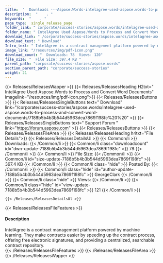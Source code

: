 ```yaml
---
title:  "  Downloads ---Aspose.Words-intelagree-used-aspose.words-to-process-and-convert-word-documents . " 
description:  "    . " 
keywords:  "    . " 
page_type:  single_release_page
folder_link: " corporate/success-stories/aspose.words/intelagree-used-aspose.words-to-process-and-convert-word-documents/"
folder_name: " IntelAgree Used Aspose.Words to Process and Convert Word Documents"
download_link: " /corporate/success-stories/aspose.words/intelagree-used-aspose.words-to-process-and-convert-word-documents/7188b5b4b3b544d5963dea7869f198fc"
download_text: " Download"
Intro_text: " IntelAgree is a contract management platform powered by machine learning. They m..."
image_link: "/resources/img/pdf-icon.png"
download_count: "  Downloads: 78  Views: 120"
file_size: "  File Size: 397.4 KB "
parent_path: "corporate/success-stories/aspose.words"
section_parent_path: "corporate/success-stories"
weight: 21 
---
```


{{< Releases/ReleasesWapper >}}
  {{< Releases/ReleasesHeading H2txt=" IntelAgree Used Aspose.Words to Process and Convert Word Documents" imagelink="/resources/img/pdf-icon.png">}}
  {{< Releases/ReleasesButtons >}}
    {{< Releases/ReleasesSingleButtons text=" Download" link="/corporate/success-stories/aspose.words/intelagree-used-aspose.words-to-process-and-convert-word-documents/7188b5b4b3b544d5963dea7869f198fc%20%20" >}}
    {{< Releases/ReleasesSingleButtons text=" Support Forum " link="https://forum.aspose.com" >}}
  {{< Releases/ReleasesButtons >}}
  {{< Releases/ReleasesFileArea >}}
    {{< Releases/ReleasesHeading h4txt="File Details">}}
    {{< Releases/ReleasesDetailsUl >}}
            {{< Common/li  >}} Downloads: {{< /Common/li >}} 
      {{< Common/li class="downloadcount" id="dwn-update-7188b5b4b3b544d5963dea7869f198fc" >}} 78 {{< /Common/li >}} 
      {{< Common/li  >}} File Size: {{< /Common/li >}} 
      {{< Common/li id="size-update-7188b5b4b3b544d5963dea7869f198fc" >}} 397.4 KB {{< /Common/li >}} 
      {{< Common/li  class="hide" >}} Posted By: {{< /Common/li >}} 
      {{< Common/li class="hide" id="author-update-7188b5b4b3b544d5963dea7869f198fc" >}} GeorgeClark {{< /Common/li >}} 
      {{< Common/li class="hide"  >}} Views: {{< /Common/li >}} 
      {{< Common/li class="hide" id="view-update-7188b5b4b3b544d5963dea7869f198fc" >}} 121 {{< /Common/li >}} 

    {{< /Releases/ReleasesDetailsUl >}}

  {{< Releases/ReleasesFileFeatures >}}
      <h4>Description</h4><div class="HTMLDescription">IntelAgree is a contract management platform powered by machine learning. They make contracts easier by speeding up the contract process, offering free electronic signatures, and providing a centralized, searchable contract repository.</div>
  {{< /Releases/ReleasesFileFeatures >}}
 {{< /Releases/ReleasesFileArea >}}
{{< /Releases/ReleasesWapper >}}


